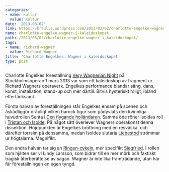```yaml
---
categories:
- name: kultur
  value: Kultur
date: '2013-03-02'
link: https://kraulis.wordpress.com/2013/03/02/charlotte-engelke-wagner-i-kaleidoskopet/
name: charlotte-engelke-wagner-i-kaleidoskopet
path: /2013/03/02/charlotte-engelke-wagner-i-kaleidoskopet/
tags:
- name: richard-wagner
  value: Richard Wagner
title: 'Charlotte Engelkes: Wagner i kaleidoskopet'
type: post
---
```

Charlotte Engelkes föreställning [Very Wagnerian Night](http://www.operan.se/Var-repertoar/201213/The-Very-Ring/) på Stockholmsoperan 1 mars 2013 var som ett kaleidoskop av fragment ur Richard Wagners operaverk. Engelkes performance blandar sång, dans, konst, installation, stand-up och mer därtill. Bitvis hysteriskt roligt, ibland eftertänksamt.

Första halvan av föreställningen står Engelkes ensam på scenen och åskådliggör dråpligt vilken barock figur som pådyvlats den kvinnliga huvudrollen Senta i [Den flygande holländaren](http://sv.wikipedia.org/wiki/Den_flygande_holl%C3%A4ndaren_(Wagner)). Samma öde röner Isoldes roll i [Tristan och Isolde](http://sv.wikipedia.org/wiki/Tristan_och_Isolde_(opera)). På något sätt överlever Wagners operakonst denna dissektion. Höjdpunkten är Engelkes brottning med en resväska, och därefter torrsim på densamma, medan Isoldes slutaria [Liebestod](http://en.wikipedia.org/wiki/Liebestod) strömmar ur högtalarna. Magnifikt.

Den andra halvan tar sig an [Ringen-cykeln](http://sv.wikipedia.org/wiki/Nibelungens_ring), mer specifikt [Siegfried](http://sv.wikipedia.org/wiki/Siegfried_(opera)). I rollen som hjälten ser vi Lindy Larsson, som bidrar till en mer mörk och faktiskt tragisk återberättelse av sagan. Wagner är inte lika framträdande, utan här får föreställningen en egen tyngd.

